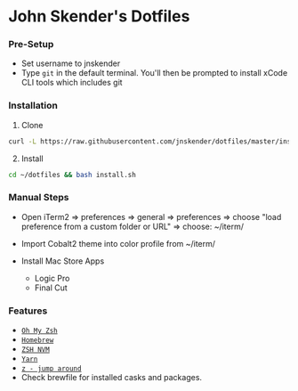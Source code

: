 # John Skender's Dotfiles

### Pre-Setup
- Set username to jnskender
- Type ````git```` in the default terminal. You'll then be prompted to install xCode CLI tools which includes git

###  Installation
1. Clone
```bash
curl -L https://raw.githubusercontent.com/jnskender/dotfiles/master/install.sh | sh
```
2. Install

```bash
cd ~/dotfiles && bash install.sh
```

### Manual Steps
* Open iTerm2 => preferences => general => preferences => choose "load preference from a custom folder or URL" => choose: ~/iterm/
* Import Cobalt2 theme into color profile from ~/iterm/

* Install Mac Store Apps
  * Logic Pro
  * Final Cut

###  Features

- [`Oh My Zsh`](https://github.com/robbyrussell/oh-my-zsh)
- [`Homebrew`](http://brew.sh/)
- [`ZSH NVM`](https://github.com/lukechilds/zsh-nvm)
- [`Yarn`](https://yarnpkg.com/)
- [`z - jump around`](https://github.com/robbyrussell/oh-my-zsh/tree/master/plugins/z)
- Check brewfile for installed casks and packages.

